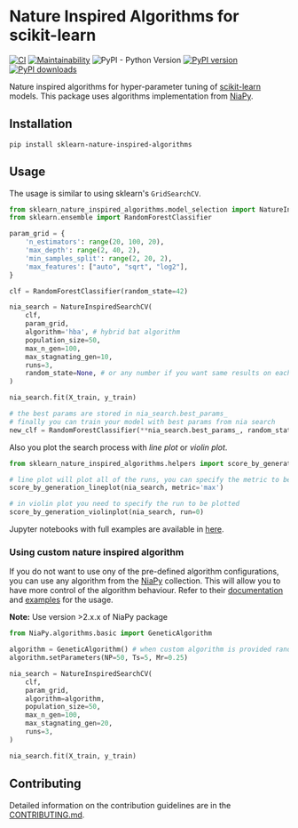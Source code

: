 # Nature Inspired Algorithms for scikit-learn

[![CI](https://github.com/timzatko/Sklearn-Nature-Inspired-Algorithms/workflows/CI/badge.svg?branch=master)](https://github.com/timzatko/Sklearn-Nature-Inspired-Algorithms/actions?query=workflow:CI+branch:master)
[![Maintainability](https://api.codeclimate.com/v1/badges/ed99e5c765bf5c95d716/maintainability)](https://codeclimate.com/github/timzatko/Sklearn-Nature-Inspired-Algorithms/maintainability)
![PyPI - Python Version](https://img.shields.io/pypi/pyversions/sklearn-nature-inspired-algorithms)
[![PyPI version](https://badge.fury.io/py/sklearn-nature-inspired-algorithms.svg)](https://pypi.org/project/sklearn-nature-inspired-algorithms/)
[![PyPI downloads](https://img.shields.io/pypi/dm/sklearn-nature-inspired-algorithms)](https://pypi.org/project/sklearn-nature-inspired-algorithms/)
 
Nature inspired algorithms for hyper-parameter tuning of [scikit-learn](https://github.com/scikit-learn/scikit-learn) models. This package uses algorithms implementation from [NiaPy](https://github.com/NiaOrg/NiaPy). 

## Installation

```shell script
pip install sklearn-nature-inspired-algorithms
```

## Usage

The usage is similar to using sklearn's `GridSearchCV`.

```python
from sklearn_nature_inspired_algorithms.model_selection import NatureInspiredSearchCV
from sklearn.ensemble import RandomForestClassifier

param_grid = { 
    'n_estimators': range(20, 100, 20), 
    'max_depth': range(2, 40, 2),
    'min_samples_split': range(2, 20, 2), 
    'max_features': ["auto", "sqrt", "log2"],
}

clf = RandomForestClassifier(random_state=42)

nia_search = NatureInspiredSearchCV(
    clf,
    param_grid,
    algorithm='hba', # hybrid bat algorithm
    population_size=50,
    max_n_gen=100,
    max_stagnating_gen=10,
    runs=3,
    random_state=None, # or any number if you want same results on each run
)

nia_search.fit(X_train, y_train)

# the best params are stored in nia_search.best_params_
# finally you can train your model with best params from nia search
new_clf = RandomForestClassifier(**nia_search.best_params_, random_state=42)
```

Also you plot the search process with _line plot_ or _violin plot_.

```python
from sklearn_nature_inspired_algorithms.helpers import score_by_generation_lineplot, score_by_generation_violinplot

# line plot will plot all of the runs, you can specify the metric to be plotted ('min', 'max', 'median', 'mean')
score_by_generation_lineplot(nia_search, metric='max')

# in violin plot you need to specify the run to be plotted
score_by_generation_violinplot(nia_search, run=0)
```

Jupyter notebooks with full examples are available in [here](examples/notebooks).

### Using custom nature inspired algorithm

If you do not want to use ony of the pre-defined algorithm configurations, you can use any algorithm from the  [NiaPy](https://github.com/NiaOrg/NiaPy) collection.
This will allow you to have more control of the algorithm behaviour. 
Refer to their [documentation](https://niapy.readthedocs.io/en/latest/) and [examples](https://github.com/NiaOrg/NiaPy/tree/master/examples) for the usage. 

__Note:__ Use version >2.x.x of NiaPy package

```python
from NiaPy.algorithms.basic import GeneticAlgorithm

algorithm = GeneticAlgorithm() # when custom algorithm is provided random_state is ignored
algorithm.setParameters(NP=50, Ts=5, Mr=0.25)

nia_search = NatureInspiredSearchCV(
    clf,
    param_grid,
    algorithm=algorithm,
    population_size=50,
    max_n_gen=100,
    max_stagnating_gen=20,
    runs=3,
)

nia_search.fit(X_train, y_train)
```

## Contributing 

Detailed information on the contribution guidelines are in the [CONTRIBUTING.md](./CONTRIBUTING.md).